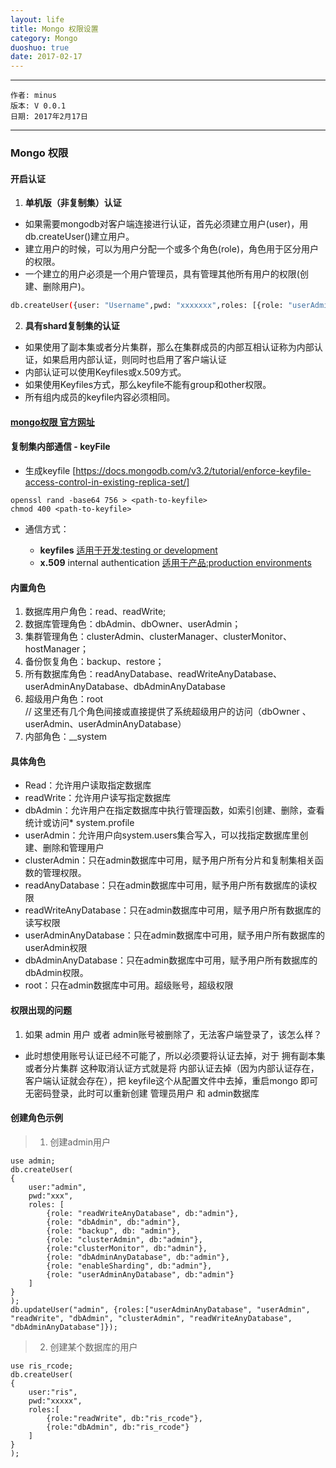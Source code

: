 ```yaml
---
layout: life
title: Mongo 权限设置
category: Mongo
duoshuo: true
date: 2017-02-17
---
```


******

	作者: minus
	版本: V 0.0.1
	日期: 2017年2月17日

<!-- more -->

*******

### Mongo 权限

#### 开启认证
1. **单机版（非复制集）认证** 

>
* 如果需要mongodb对客户端连接进行认证，首先必须建立用户(user)，用db.createUser()建立用户。
* 建立用户的时候，可以为用户分配一个或多个角色(role)，角色用于区分用户的权限。
* 一个建立的用户必须是一个用户管理员，具有管理其他所有用户的权限(创建、删除用户)。
```sh
db.createUser({user: "Username",pwd: "xxxxxxx",roles: [{role: "userAdminAnyDatabase", db:"admin"}]});
```

2. **具有shard复制集的认证** 

>
* 如果使用了副本集或者分片集群，那么在集群成员的内部互相认证称为内部认证，如果启用内部认证，则同时也启用了客户端认证
* 内部认证可以使用Keyfiles或x.509方式。
* 如果使用Keyfiles方式，那么keyfile不能有group和other权限。
* 所有组内成员的keyfile内容必须相同。

#### [mongo权限 官方网址](https://docs.mongodb.com/manual/tutorial/manage-users-and-roles/#create-a-user-defined-role)

#### 复制集内部通信 - keyFile
* 生成keyfile [https://docs.mongodb.com/v3.2/tutorial/enforce-keyfile-access-control-in-existing-replica-set/]
```
openssl rand -base64 756 > <path-to-keyfile>
chmod 400 <path-to-keyfile>
```

* 通信方式：　　　　

    * **keyfiles** [适用于开发:testing or development ](https://docs.mongodb.com/v3.2/tutorial/enforce-keyfile-access-control-in-existing-replica-set/)
    * **x.509** internal authentication [适用于产品:production environments](https://docs.mongodb.com/v3.2/tutorial/configure-x509-member-authentication/)
     
#### 内置角色
>
1. 数据库用户角色：read、readWrite;
2. 数据库管理角色：dbAdmin、dbOwner、userAdmin；
3. 集群管理角色：clusterAdmin、clusterManager、clusterMonitor、hostManager；
4. 备份恢复角色：backup、restore；
5. 所有数据库角色：readAnyDatabase、readWriteAnyDatabase、userAdminAnyDatabase、dbAdminAnyDatabase
6. 超级用户角色：root  
    // 这里还有几个角色间接或直接提供了系统超级用户的访问（dbOwner 、userAdmin、userAdminAnyDatabase）
7. 内部角色：__system

#### 具体角色

>
* Read：允许用户读取指定数据库
* readWrite：允许用户读写指定数据库
* dbAdmin：允许用户在指定数据库中执行管理函数，如索引创建、删除，查看统计或访问* system.profile
* userAdmin：允许用户向system.users集合写入，可以找指定数据库里创建、删除和管理用户
* clusterAdmin：只在admin数据库中可用，赋予用户所有分片和复制集相关函数的管理权限。
* readAnyDatabase：只在admin数据库中可用，赋予用户所有数据库的读权限
* readWriteAnyDatabase：只在admin数据库中可用，赋予用户所有数据库的读写权限
* userAdminAnyDatabase：只在admin数据库中可用，赋予用户所有数据库的userAdmin权限
* dbAdminAnyDatabase：只在admin数据库中可用，赋予用户所有数据库的dbAdmin权限。
* root：只在admin数据库中可用。超级账号，超级权限


#### <front color='red'>权限出现的问题</font>

1. 如果 admin 用户 或者 admin账号被删除了，无法客户端登录了，该怎么样？

* 此时想使用账号认证已经不可能了，所以必须要将认证去掉，对于 拥有副本集或者分片集群 这种取消认证方式就是将 内部认证去掉（因为内部认证存在，客户端认证就会存在），把 keyfile这个从配置文件中去掉，重启mongo 即可无密码登录，此时可以重新创建 管理员用户 和 admin数据库


#### 创建角色示例
> 1. 创建admin用户
```
use admin;
db.createUser(
{
    user:"admin", 
    pwd:"xxx", 
    roles: [
        {role: "readWriteAnyDatabase", db:"admin"}, 
        {role: "dbAdmin", db:"admin"}, 
        {role: "backup", db: "admin"}, 
        {role: "clusterAdmin", db:"admin"}, 
        {role:"clusterMonitor", db:"admin"}, 
        {role: "dbAdminAnyDatabase", db:"admin"}, 
        {role: "enableSharding", db:"admin"}, 
        {role: "userAdminAnyDatabase", db:"admin"}
    ]
}
);
db.updateUser("admin", {roles:["userAdminAnyDatabase", "userAdmin", "readWrite", "dbAdmin", "clusterAdmin", "readWriteAnyDatabase", "dbAdminAnyDatabase"]});
```
> 2. 创建某个数据库的用户
```
use ris_rcode;
db.createUser(
{
	user:"ris",
	pwd:"xxxxx",
	roles:[
		{role:"readWrite", db:"ris_rcode"},
		{role:"dbAdmin", db:"ris_rcode"}
	]
}
);
```

